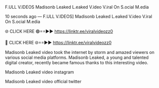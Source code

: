 F.ULL V.IDEOS Madisonb Leaked L.eaked V.ideo V.iral On S.ocial M.edia

10 seconds ago — F.ULL V.IDEOS] Madisonb Leaked L.eaked V.ideo V.iral On S.ocial M.edia

🌐 CLICK HERE 🟢==►► https://linktr.ee/viralvideozz0

🔴 CLICK HERE 🌐==►► https://linktr.ee/viralvideozz0

Madisonb Leaked video took the internet by storm and amazed viewers on various social media platforms. Madisonb Leaked, a young and talented digital creator, recently became famous thanks to this interesting video.

Madisonb Leaked video instagram

Madisonb Leaked video official twitter